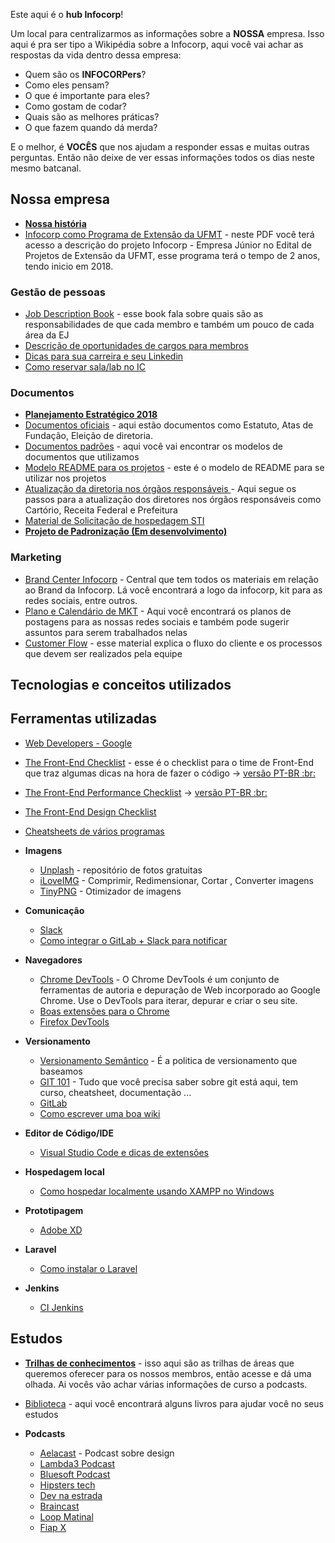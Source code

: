 Este aqui é o **hub Infocorp**!

Um local para centralizarmos as informações sobre a **NOSSA** empresa. 
Isso aqui é pra ser tipo a Wikipédia sobre a Infocorp, aqui você vai achar as respostas da vida dentro dessa empresa:

- Quem são os **INFOCORPers**?
- Como eles pensam?
- O que é importante para eles?
- Como gostam de codar?
- Quais são as melhores práticas?
- O que fazem quando dá merda?

E o melhor, é **VOCÊS** que nos ajudam a responder essas e muitas outras perguntas.
Então não deixe de ver essas informações todos os dias neste mesmo batcanal.

## Nossa empresa

- **[Nossa história](História-Infocorp)**
- [Infocorp como Programa de Extensão da UFMT](https://drive.google.com/file/d/0B6ECTaZ9Zh2waDVncEY5SG1pY1hJTVJoUHpWX19WWWxQTTlV/view?usp=sharing) - neste PDF você terá acesso a descrição do projeto Infocorp - Empresa Júnior no Edital de Projetos de Extensão da UFMT, esse programa terá o tempo de 2 anos, tendo inicio em 2018.

  

### Gestão de pessoas

- [Job Description Book](https://drive.google.com/file/d/1t5A6TAIAVdEkgisyEBFqRlefp8bioaGn/view?usp=sharing) - esse book fala sobre quais são as responsabilidades de que cada membro e também um pouco de cada área da EJ
- [Descrição de oportunidades de cargos para membros](Descrição-dos-cargos)
- [Dicas para sua carreira e seu Linkedin](Dicas-para-sua-carreira)
- [Como reservar sala/lab no IC](Reservar-sala-IC)

  

### Documentos

- **[Planejamento Estratégico 2018](https://drive.google.com/open?id=15iNiw0SnAGkjzcv_rFCrVyE0bVWDT51BFvymeyjwEqE)**
- [Documentos oficiais](https://drive.google.com/drive/folders/17zJXcgUFKkuTyAthde4qRuEh1oTNnxgR?usp=sharing) - aqui estão documentos como Estatuto, Atas de Fundação, Eleição de diretoria.
- [Documentos padrões](Documentação-Infocorp) - aqui você vai encontrar os modelos de documentos que utilizamos
- [Modelo README para os projetos](modelo-README) - este é o modelo de README para se utilizar nos projetos
- [Atualização da diretoria nos órgãos responsáveis ](Atualização-gestão) - Aqui segue os passos para a atualização dos diretores nos órgãos responsáveis como Cartório, Receita Federal e Prefeitura
- [Material de Solicitação de hospedagem STI](solicitação-STI)
- **[Projeto de Padronização (Em desenvolvimento)](Projeto-Padronização)**

  

### Marketing

- [Brand Center Infocorp](https://drive.google.com/drive/folders/1Wl3K56mvh84NixQbHsC4buxaJZ5M6Ffn?usp=sharing) - Central que tem todos os materiais em relação ao Brand da Infocorp. Lá você encontrará a logo da infocorp, kit para as redes sociais, entre outros.
- [Plano e Calendário de MKT](https://docs.google.com/spreadsheets/d/1-D_Y-WEvcmJTn9lojpHRPrRoty1smEpYtgQjdM343KA/edit?usp=sharing) - Aqui você encontrará os planos de postagens para as nossas redes sociais e também pode sugerir assuntos para serem trabalhados nelas
- [Customer Flow](https://drive.google.com/open?id=1GcKHVFn2g41ibREDfOORo7ve1DVR98HaCi19yU9bU2Q) - esse material explica o fluxo do cliente e os processos que devem ser realizados pela equipe

  

## Tecnologias e conceitos utilizados

## Ferramentas utilizadas

- [Web Developers - Google](https://developers.google.com/web/)
- [The Front-End Checklist](https://frontendchecklist.io) - esse é o checklist para o time de Front-End que traz algumas dicas na hora de fazer o código -> [versão PT-BR :br:](https://github.com/jcezarms/Front-End-Checklist)
- [The Front-End Performance Checklist](https://github.com/thedaviddias/Front-End-Performance-Checklist) -> [versão PT-BR :br:](https://github.com/fernandofawkes/Front-End-Performance-Checklist)
- [The Front-End Design Checklist](https://frontenddesignchecklist.io/)
- [Cheatsheets de vários programas](https://devhints.io/)

- **Imagens**

  - [Unplash](https://unsplash.com/) - repositório de fotos gratuitas
  - [iLoveIMG](https://www.iloveimg.com/) - Comprimir, Redimensionar, Cortar , Converter imagens
  - [TinyPNG](https://tinypng.com/) - Otimizador de imagens

- **Comunicação**

  - [Slack](slack)
  - [Como integrar o GitLab + Slack para notificar](https://www.youtube.com/watch?v=593gG2WReu4)

- **Navegadores**

  - [Chrome DevTools](https://developers.google.com/web/tools/chrome-devtools/) - O Chrome DevTools é um conjunto de ferramentas de autoria e depuração de Web incorporado ao Google Chrome. Use o DevTools para iterar, depurar e criar o seu site.
  - [Boas extensões para o Chrome](Boas-Extensões)
  - [Firefox DevTools](https://developer.mozilla.org/pt-BR/docs/Tools)

- **Versionamento**
  
  - [Versionamento Semântico](https://semver.org/lang/pt-BR/) - É a politica de versionamento que baseamos
  - [GIT 101](git101) - Tudo que você precisa saber sobre git está aqui, tem curso, cheatsheet, documentação ...
  - [GitLab](GitLab)
  - [Como escrever uma boa wiki](Como-escrever-uma-boa-wiki)

- **Editor de Código/IDE**
  
  - [Visual Studio Code e dicas de extensões](VSCode-extensões)



* **Hospedagem local**

  - [Como hospedar localmente usando XAMPP no Windows](Como-hospedar-localmente-usando-XAMPP-no-Windows)

* **Prototipagem**

  - [Adobe XD](adobe-XD)

* **Laravel**

  - [Como instalar o Laravel](como-instalar-o-laravel)

* **Jenkins**
  - [CI Jenkins](ci-jenkins)

  

## Estudos

- **[Trilhas de conhecimentos](trilhas-de-conhecimentos)** - isso aqui são as trilhas de áreas que queremos oferecer para os nossos membros, então acesse e dá uma olhada. Ai vocês vão achar várias informações de curso a podcasts.

- [Biblioteca](https://drive.google.com/open?id=0B6ECTaZ9Zh2wYWdacW96UXYwU0U) - aqui você encontrará alguns livros para ajudar você no seus estudos

- **Podcasts**
  - [Aelacast](http://podcast.aela.io/) - Podcast sobre design
  - [Lambda3 Podcast](https://www.lambda3.com.br/tag/podcast/)
  - [Bluesoft Podcast](http://labs.bluesoft.com.br/category/podcast/)
  - [Hipsters tech](https://hipsters.tech/)
  - [Dev na estrada](https://devnaestrada.com.br/)
  - [Braincast](http://www.b9.com.br/podcasts/braincast/)
  - [Loop Matinal](http://www.loopmatinal.com/)
  - [Fiap X](https://www.fiap.com.br/fiapx/podcast)

  
